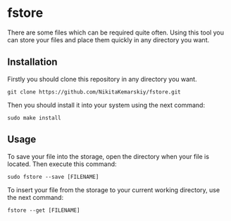 # fstore
There are some files which can be required quite often. Using this tool you can store your files and place them quickly in any directory you want.

## Installation

Firstly you should clone this repository in any directory you want.

```
git clone https://github.com/NikitaKemarskiy/fstore.git
```

Then you should install it into your system using the next command:

```
sudo make install
```

## Usage

To save your file into the storage, open the directory when your file is located. Then execute this command:

```
sudo fstore --save [FILENAME]
```

To insert your file from the storage to your current working directory, use the next command:

```
fstore --get [FILENAME]
```
